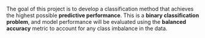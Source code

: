 The goal of this project is to develop a classification method that achieves the highest possible **predictive performance**. This is a **binary classification problem**, and model performance will be evaluated using the **balanced accuracy** metric to account for any class imbalance in the data.


